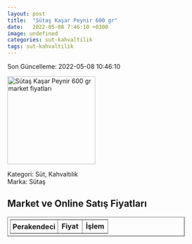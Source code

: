 ```yaml
---
layout: post
title:  "Sütaş Kaşar Peynir 600 gr"
date:   2022-05-08 7:46:10 +0300
image: undefined
categories: sut-kahvaltilik
tags: sut-kahvaltilik
---
```


Son Güncelleme: 2022-05-08 10:46:10

<img src="undefined" width="200" alt="Sütaş Kaşar Peynir 600 gr market fiyatları" />

Kategori: Süt, Kahvaltılık
<br />
Marka: Sütaş

<h2>Market ve Online Satış Fiyatları</h2>

<table border="1" style="padding: 5px;width:80%;">
  <tr>
    <td style="padding: 5px;"><strong>Perakendeci</strong></td>
    <td><strong>Fiyat</strong></td>
    <td><strong>İşlem</strong></td>
  </tr>
  
</table>
